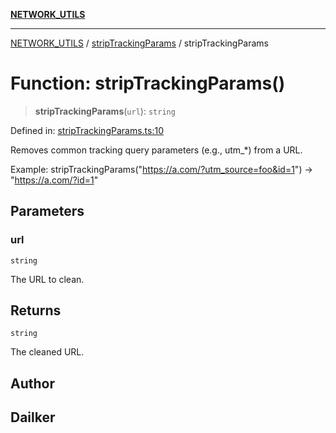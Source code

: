 [**NETWORK_UTILS**](../../README.md)

***

[NETWORK_UTILS](../../README.md) / [stripTrackingParams](../README.md) / stripTrackingParams

# Function: stripTrackingParams()

> **stripTrackingParams**(`url`): `string`

Defined in: [stripTrackingParams.ts:10](https://github.com/dailker/everyutil/blob/2a1290e25c1270a5e1af64099b97f8d5fc086e59/src/network/stripTrackingParams.ts#L10)

Removes common tracking query parameters (e.g., utm_*) from a URL.

Example: stripTrackingParams("https://a.com/?utm_source=foo&id=1") → "https://a.com/?id=1"

## Parameters

### url

`string`

The URL to clean.

## Returns

`string`

The cleaned URL.

## Author

## Dailker
